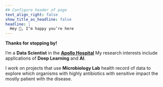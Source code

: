 ```yaml
---
## Configure header of page
text_align_right: false
show_title_as_headline: false
headline: |
  Hey 👋, I’m happy you’re here
---
```


**Thanks for stopping by!**

I’m a **Data Scientist** in the [**Apollo Hospital**](https://www.apollohospitals.com/bangalore/) My research interests include applications of **Deep Learning** and **AI**.

I work on projects that use **Microbiology Lab** health record of data to explore which organisms with highly antibiotics with sensitive impact the mostly patient with the disease.
<!-- this is a subheadline -->
